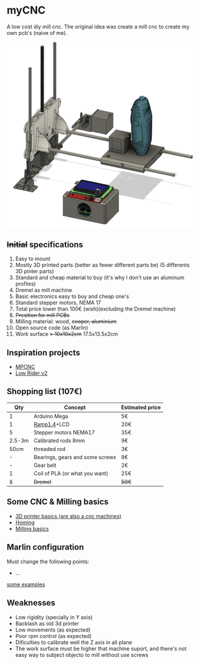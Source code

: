 # myCNC
A low cost diy mill cnc. The original idea was create a mill cnc to create my own pcb's (naive of me). 

![ff](3D/picture1.png)

## ~~Initial~~ specifications
1. Easy to mount
2. Mostly 3D printed parts (better as fewer different parts be) (5 differents 3D pinter parts)
3. Standard and cheap material to buy (it's why I don't use an aluminum profiles)
4. Dremel as mill machine
5. Basic electronics easy to buy and cheap one's
6. Standard stepper motors, NEMA 17
7. Total price lower than 100€ (wish)(excluding the Dremel machine)
8. ~~Presition for mill PCBs~~
9. Milling material: wood, ~~cooper, aluminium~~
10. Open source code (as Marlin)
11. Work surface ~~> 10x10x2cm~~ 17.5x13.5x2cm


## Inspiration projects
- [MPCNC](https://docs.v1engineering.com/mpcnc/intro/)
- [Low Rider v2](https://docs.v1engineering.com/lowrider/lrv2/indexv2/)


## Shopping list  (107€)
Qty|Concept|Estimated price
---|---|---
1|Arduino Mega|5€
1|[Ramp1.4](https://docs.v1engineering.com/electronics/ramps/)+LCD|20€
5|Stepper motors NEMA17|35€
2.5-3m|Calibrated rods 8mm|9€
50cm|threaded rod|3€
-|Bearings, gears and some screws|8€
-|Gear belt|2€
1|Coil of PLA (or what you want)|25€
~~1~~|~~Dremel~~|~~50€~~

## Some CNC & Milling basics
- [3D printer basics (are also a cnc machines)](https://all3dp.com/2/3d-printer-axis-the-basics-simply-explained/)
- [Homing](https://all3dp.com/2/g28-g-code-homing/)
- [Milling basics](https://docs.v1engineering.com/tools/milling-basics/)

## Marlin configuration
Must change the following points:
- ...

[some examples](https://docs.v1engineering.com/electronics/marlin-firmware/)

## Weaknesses
- Low rigidity (specially in Y axis)
- Backlash as old 3d printer
- Low movements (as expected)
- Poor rpm control (as expected)
- Dificulties to calibrate well the Z axis in all plane
- The work surface must be higher that machine suport, and there's not easy way to subject objecto to mill without use screws
